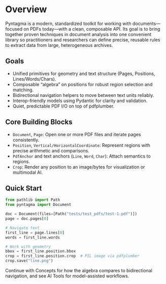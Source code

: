 # Overview

Pyntagma is a modern, standardized toolkit for working with documents—focused on PDFs today—with a clean, composable API. Its goal is to bring together proven techniques in document analysis into one convenient library so practitioners and researchers can define precise, reusable rules to extract data from large, heterogeneous archives.

## Goals

- Unified primitives for geometry and text structure (Pages, Positions, Lines/Words/Chars).
- Composable “algebra” on positions for robust region selection and matching.
- Bidirectional navigation helpers to move between text units reliably.
- Interop-friendly models using Pydantic for clarity and validation.
- Quiet, predictable PDF I/O on top of pdfplumber.

## Core Building Blocks

- `Document`, `Page`: Open one or more PDF files and iterate pages consistently.
- `Position`, `Vertical/HorizontalCoordinate`: Represent regions with precise arithmetic and comparisons.
- `PdfAnchor` and text anchors (`Line`, `Word`, `Char`): Attach semantics to regions.
- `Crop`: Render any position to an image/bytes for visualization or multimodal AI.

## Quick Start

```python
from pathlib import Path
from pyntagma import Document

doc = Document(files=[Path("tests/test_pdfs/test-1.pdf")])
page = doc.pages[0]

# Navigate text
first_line = page.lines[0]
words = first_line.words

# Work with geometry
bbox = first_line.position.bbox
crop = first_line.position.crop  # PIL image via pdfplumber
crop.save("line.png")
```

Continue with Concepts for how the algebra compares to bidirectional navigation, and see AI Tools for model-assisted workflows.
